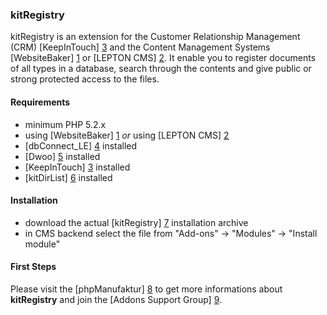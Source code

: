### kitRegistry

kitRegistry is an extension for the Customer Relationship Management (CRM) [KeepInTouch] [3] and the Content Management Systems [WebsiteBaker] [1] or [LEPTON CMS] [2]. It enable you to register documents of all types in a database, search through the contents and give public or strong protected access to the files. 

#### Requirements

* minimum PHP 5.2.x
* using [WebsiteBaker] [1] _or_ using [LEPTON CMS] [2]
* [dbConnect_LE] [4] installed 
* [Dwoo] [5] installed
* [KeepInTouch] [3] installed
* [kitDirList] [6] installed

#### Installation

* download the actual [kitRegistry] [7] installation archive
* in CMS backend select the file from "Add-ons" -> "Modules" -> "Install module"

#### First Steps

Please visit the [phpManufaktur] [8] to get more informations about **kitRegistry** and join the [Addons Support Group] [9].

[1]: http://websitebaker2.org "WebsiteBaker Content Management System"
[2]: http://lepton-cms.org "LEPTON CMS"
[3]: https://addons.phpmanufaktur.de/download.php?file=KeepInTouch
[4]: https://addons.phpmanufaktur.de/download.php?file=dbConnect_LE
[5]: https://addons.phpmanufaktur.de/download.php?file=Dwoo
[6]: https://addons.phpmanufaktur.de/download.php?file=kitDirList
[7]: https://addons.phpmanufaktur.de/download.php?file=kitRegistry
[8]: http://phpmanufaktur.de
[9]: https://phpmanufaktur.de/support
